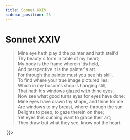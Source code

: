 ```yaml
---
title: Sonnet XXIV
sidebar_position: 23
---
```

<div dangerouslySetInnerHTML={{__html: `<div><HTML><HEAD><TITLE>Sonnet XXIV</TITLE></HEAD>
<BODY><H1>Sonnet XXIV</H1>

<BLOCKQUOTE>Mine eye hath play'd the painter and hath stell'd<BR>
Thy beauty's form in table of my heart;<BR>
My body is the frame wherein 'tis held,<BR>
And perspective it is the painter's art.<BR>
For through the painter must you see his skill,<BR>
To find where your true image pictured lies;<BR>
Which in my bosom's shop is hanging still,<BR>
That hath his windows glazed with thine eyes.<BR>
Now see what good turns eyes for eyes have done:<BR>
Mine eyes have drawn thy shape, and thine for me<BR>
Are windows to my breast, where-through the sun<BR>
Delights to peep, to gaze therein on thee;<BR>
  Yet eyes this cunning want to grace their art;<BR>
  They draw but what they see, know not the heart.<BR>
</BLOCKQUOTE>

</BODY></HTML>
</div>`}}></div>